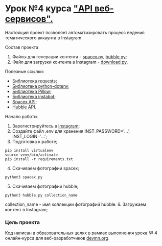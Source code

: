 # Урок №4  курса ["API веб-сервисов".](https://dvmn.org/modules/web-api/lesson/space-instagram/#17) 

Настоящий проект позволяет автоматизировать процесс ведения тематического аккаунта в Instagram.


Состав проекта:
1. Файлы для генерации контента - [spacex.py](https://github.com/ArtsAnton/devman_hw/blob/main/api/les_4/spacex.py), [hubble.py](https://github.com/ArtsAnton/devman_hw/blob/main/api/les_4/hubble.py);
2. Файл для загрузки контента в Instagram - [download.py](https://github.com/ArtsAnton/devman_hw/blob/main/api/les_4/download.py).

Полезные ссылки:

* [Библиотека requests](https://requests.readthedocs.io/en/master/user/install/#install);
* [Библиотека python-dotenv](https://pypi.org/project/python-dotenv/);
* [Библиотека Pillow](https://pillow.readthedocs.io/en/stable/);
* [Библиотека instabot](https://pypi.org/project/instabot/);
* [Spacex API](https://docs.spacexdata.com/);
* [Hubble API](https://hubblesite.org/api/documentation).

Начало работы:
1. Зарегистрируйтесь в [Instagram](https://www.instagram.com/);
2. Создайте файл .env для хранения INST_PASSWORD='...', INST_LOGIN='...';
3. Подготовка к работе;

```
pip install virtualenv
source venv/bin/activate
pip install -r requirements.txt 
```
4. Скачиваем фотографии spacex;
```
python3 spacex.py
```
5. Скачиваем фотографии hubble;
```
python3 hubble.py collection_name
```
collection_name - имя коллекции фотографий hubble.
6. Загружаем контент в Instagram;

### Цель проекта

Код написан в образовательных целях в рамках выполнения урока № 4 онлайн-курса для веб-разработчиков [devmn.org](https://dvmn.org/modules/).
